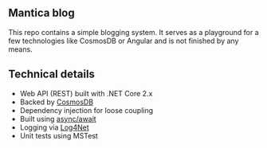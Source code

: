 ## Mantica blog
This repo contains a simple blogging system. It serves as a playground for a few technologies like CosmosDB or Angular and is not  finished by any means.

## Technical details
* Web API (REST) built with .NET Core 2.x
* Backed by [CosmosDB](https://azure.microsoft.com/en-us/services/cosmos-db/)
* Dependency injection for loose coupling
* Built using [async/await](https://docs.microsoft.com/en-us/dotnet/csharp/programming-guide/concepts/async/) 
* Logging via [Log4Net](https://logging.apache.org/log4net/)
* Unit tests using MSTest
